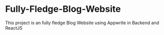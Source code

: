 # Fully-Fledge-Blog-Website
This project is an fully fledge Blog Website using Appwrite in Backend and ReactJS
